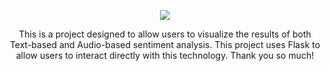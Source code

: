 <p align="center">
  <img src = "https://github.com/AnirudhSekar/Emotion-AI-Integration-with-Flask/assets/77504087/32f57c70-d48e-4ff9-becb-6c629ec450d5" />
</p>
<p align="center">
  This is a project designed to allow users to visualize the results of both Text-based and Audio-based sentiment analysis. This project uses Flask to allow users to interact directly with this technology. Thank you so much!
</p>
